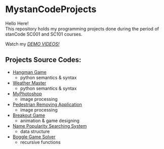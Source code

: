 # MystanCodeProjects
Hello Here!\
This repository holds my programming projects done during the period of stanCode SC001 and SC101 courses.

Watch my *[DEMO VIDEOS!](https://drive.google.com/drive/folders/1Gi3bn9qPW_gR0ISyGzVPLd5Bztdvd7rF?fbclid=IwAR36BW3v_bHn-Idsh-0_ROSWLwrXOzoervZId25OOzH2LX4b6FCGDfULdDg)*

## Projects Source Codes:
* [Hangman Game](https://github.com/Vivian1923/MystanCodeProjects/blob/main/stanCode_Projects/hangman_game/hangman.py)
  * python semantics & syntax
* [Weather Master](https://github.com/Vivian1923/MystanCodeProjects/blob/main/stanCode_Projects/weather_master/weather_master.py)
  * python semantics & syntax
* [MyPhotoshop](https://github.com/Vivian1923/MystanCodeProjects/blob/main/stanCode_Projects/myphotoshop/best_photoshop_award.py)
  * image processing
* [Pedestrian Removing Application](https://github.com/Vivian1923/MystanCodeProjects/blob/main/stanCode_Projects/pedestrain_removing_application/stanCodoshop.py)
  * image processing
* [Breakout Game](https://github.com/Vivian1923/MystanCodeProjects/blob/main/stanCode_Projects/break_out_game/breakout.py)
  * animation & game designing
* [Name Popularity Searching System](https://github.com/Vivian1923/MystanCodeProjects/blob/main/stanCode_Projects/name_popularity_searching_system/babygraphics.py)
  * data structure
* [Boggle Game Solver](https://github.com/Vivian1923/MystanCodeProjects/blob/main/stanCode_Projects/boggle_game_solver/boggle.py)
  * recursive functions
